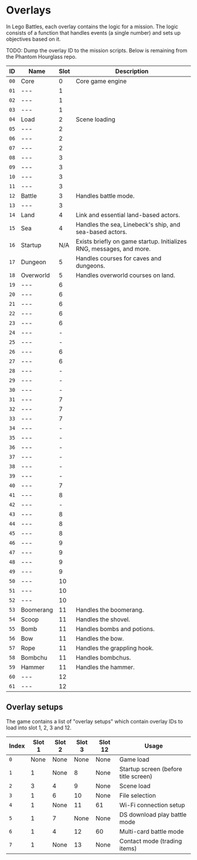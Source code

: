# Overlays
In Lego Battles, each overlay contains the logic for a mission. The logic consists of a function that handles events (a single number) and sets up objectives based on it.

TODO: Dump the overlay ID to the mission scripts. Below is remaining from the Phantom Hourglass repo.

 ID  | Name            | Slot | Description
-----|-----------------|------|-------------
`00` | Core            | 0    | Core game engine
`01` | ---             | 1    |
`02` | ---             | 1    |
`03` | ---             | 1    |
`04` | Load            | 2    | Scene loading
`05` | ---             | 2    |
`06` | ---             | 2    |
`07` | ---             | 2    |
`08` | ---             | 3    |
`09` | ---             | 3    |
`10` | ---             | 3    |
`11` | ---             | 3    |
`12` | Battle          | 3    | Handles battle mode.
`13` | ---             | 3    |
`14` | Land            | 4    | Link and essential land-based actors.
`15` | Sea             | 4    | Handles the sea, Linebeck's ship, and sea-based actors.
`16` | Startup         | N/A  | Exists briefly on game startup. Initializes RNG, messages, and more.
`17` | Dungeon         | 5    | Handles courses for caves and dungeons.
`18` | Overworld       | 5    | Handles overworld courses on land.
`19` | ---             | 6    |
`20` | ---             | 6    |
`21` | ---             | 6    |
`22` | ---             | 6    |
`23` | ---             | 6    |
`24` | ---             | -    |
`25` | ---             | -    |
`26` | ---             | 6    |
`27` | ---             | 6    |
`28` | ---             | -    |
`29` | ---             | -    |
`30` | ---             | -    |
`31` | ---             | 7    |
`32` | ---             | 7    |
`33` | ---             | 7    |
`34` | ---             | -    |
`35` | ---             | -    |
`36` | ---             | -    |
`37` | ---             | -    |
`38` | ---             | -    |
`39` | ---             | -    |
`40` | ---             | 7    |
`41` | ---             | 8    |
`42` | ---             | -    |
`43` | ---             | 8    |
`44` | ---             | 8    |
`45` | ---             | 8    |
`46` | ---             | 9    |
`47` | ---             | 9    |
`48` | ---             | 9    |
`49` | ---             | 9    |
`50` | ---             | 10   |
`51` | ---             | 10   |
`52` | ---             | 10   |
`53` | Boomerang       | 11   | Handles the boomerang.
`54` | Scoop           | 11   | Handles the shovel.
`55` | Bomb            | 11   | Handles bombs and potions.
`56` | Bow             | 11   | Handles the bow.
`57` | Rope            | 11   | Handles the grappling hook.
`58` | Bombchu         | 11   | Handles bombchus.
`59` | Hammer          | 11   | Handles the hammer.
`60` | ---             | 12   |
`61` | ---             | 12   |

## Overlay setups
The game contains a list of "overlay setups" which contain overlay IDs to load into slot 1, 2, 3 and 12.

 Index | Slot 1 | Slot 2 | Slot 3 | Slot 12 | Usage
-------|--------|--------|--------|---------|-------
`0`    | None   | None   | None   | None    | Game load
`1`    | 1      | None   | 8      | None    | Startup screen (before title screen)
`2`    | 3      | 4      | 9      | None    | Scene load
`3`    | 1      | 6      | 10     | None    | File selection
`4`    | 1      | None   | 11     | 61      | Wi-Fi connection setup
`5`    | 1      | 7      | None   | None    | DS download play battle mode
`6`    | 1      | 4      | 12     | 60      | Multi-card battle mode
`7`    | 1      | None   | 13     | None    | Contact mode (trading items)
